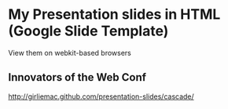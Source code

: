 My Presentation slides in HTML (Google Slide Template)
===================

View them on webkit-based browsers

## Innovators of the Web Conf
http://girliemac.github.com/presentation-slides/cascade/